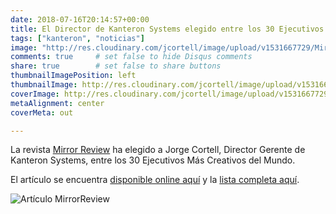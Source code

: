 ```yaml
---
date: 2018-07-16T20:14:57+00:00
title: El Director de Kanteron Systems elegido entre los 30 Ejecutivos Más Creativos del Mundo
tags: ["kanteron", "noticias"]
image: "http://res.cloudinary.com/jcortell/image/upload/v1531667729/MirrorReviewCreativeCEOs.jpg"
comments: true     # set false to hide Disqus comments
share: true        # set false to share buttons
thumbnailImagePosition: left
thumbnailImage: http://res.cloudinary.com/jcortell/image/upload/v1531667729/MirrorReviewCreativeCEOs.jpg
coverImage: http://res.cloudinary.com/jcortell/image/upload/v1531667729/MirrorReviewCreativeCEOs.jpg
metaAlignment: center
coverMeta: out

---
```

La revista [Mirror Review](http://magazine.mirrorreview.com/The-30-Most-Creative-CEOs-of-2018/) ha elegido a Jorge Cortell, Director Gerente de Kanteron Systems, entre los 30 Ejecutivos Más Creativos del Mundo.

<!--more-->
El artículo se encuentra [disponible online aquí](https://www.mirrorreview.com/jorge-cortell-pioneering-entrepreneur-behind-kanteron-systems/) y la [lista completa aquí](https://www.mirrorreview.com/the-30-most-creative-ceos-of-2018/).

![Artículo MirrorReview](http://res.cloudinary.com/jcortell/image/upload/v1531667729/MirrorReviewCreativeCEOs.jpg)
